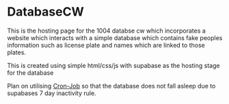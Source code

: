 # DatabaseCW

This is the hosting page for the 1004 databse cw which incorporates a website which interacts with a simple database which contains fake peoples information such as license plate and names which are linked to those plates.

This is created using simple html/css/js with supabase as the hosting stage for the database

Plan on utilising [Cron-Job](https://cron-job.org/en/) so that the database does not fall asleep due to supabases 7 day inactivity rule.